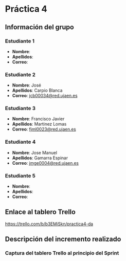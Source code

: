 # Práctica 4
## Información del grupo
### Estudiante 1
* **Nombre**:
* **Apellidos**:
* **Correo**:
### Estudiante 2
* **Nombre**: José
* **Apellidos**: Carpio Blanca
* **Correo**: jcb00034@red.ujaen.es
### Estudiante 3
* **Nombre**: Francisco Javier
* **Apellidos**: Martinez Lomas
* **Correo**: fjml0023@red.ujaen.es
### Estudiante 4
* **Nombre**: Jose Manuel
* **Apellidos**: Gamarra Espinar
* **Correo**: jmge0004@red.ujaen.es
### Estudiante 5
* **Nombre**:
* **Apellidos**:
* **Correo**:

## Enlace al tablero Trello
https://trello.com/b/b3EMiSkn/practica4-da

## Descripción del incremento realizado
### Captura del tablero Trello al principio del Sprint

